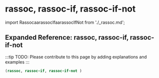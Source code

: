 # rassoc, rassoc-if, rassoc-if-not

import RassocaarassocIfaarassocIfNot from './_rassoc.md';

<RassocaarassocIfaarassocIfNot />

## Expanded Reference: rassoc, rassoc-if, rassoc-if-not

:::tip
TODO: Please contribute to this page by adding explanations and examples
:::

```lisp
(rassoc, rassoc-if, rassoc-if-not )
```
